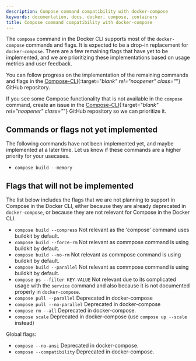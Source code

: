 ```yaml
---
description: Compose command compatibility with docker-compose
keywords: documentation, docs, docker, compose, containers
title: Compose command compatibility with docker-compose
---
```


The `compose` command in the Docker CLI supports most of the `docker-compose` commands and flags. It is expected to be a drop-in replacement for `docker-compose`. There are a few remaining flags that have yet to be implemented, and we are prioritizing these implementations based on usage metrics and user feedback.

You can follow progress on the implementation of the remaining commands and flags in the  [Compose-CLI](https://github.com/docker/compose-cli/issues/1283){:target="_blank" rel="noopener" class="_"} GitHub repository.

If you see some Compose functionality that is not available in the `compose` command, create an issue in the [Compose-CLI](https://github.com/docker/compose-cli/issues){:target="_blank" rel="noopener" class="_"} GitHub repository so we can prioritize it.

## Commands or flags not yet implemented

The following commands have not been implemented yet, and maybe implemented at a later time.
Let us know if these commands are a higher priority for your usecases.

* `compose build --memory`

## Flags that will not be implemented

The list below includes the flags that we are not planning to support in Compose in the Docker CLI,
either because they are already deprecated in `docker-compose`, or because they are not relevant for Compose in the Docker CLI.

* `compose build --compress` Not relevant as the 'compose' command uses buildkit by default.
* `compose build --force-rm` Not relevant as commpose command is using buildkit by default.
* `compose build --no-rm` Not relevant as commpose command is using buildkit by default.
* `compose build --parallel` Not relevant as commpose command is using buildkit by default.
* `compose ps --filter KEY-VALUE` Not relevant due to its complicated usage with the `service` command and also because it is not documented properly in `docker-compose`.
* `compose pull --parallel` Deprecated in docker-compose
* `compose pull --no-parallel` Deprecated in docker-compose
* `compose rm --all` Deprecated in docker-compose.
* `compose scale` Deprecated in docker-compose (use `compose up --scale` instead)

Global flags:

* `compose --no-ansi` Deprecated in docker-compose.
* `compose --compatibility` Deprecated in docker-compose.
